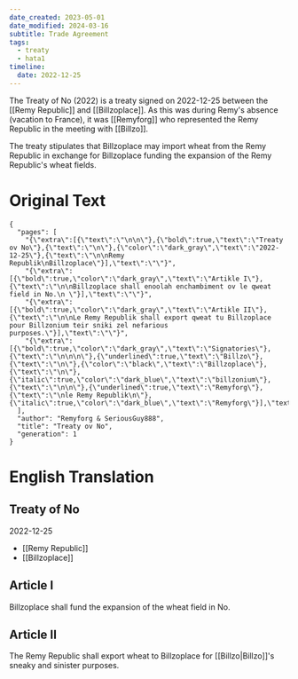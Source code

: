 ```yaml
---
date_created: 2023-05-01
date_modified: 2024-03-16
subtitle: Trade Agreement
tags:
  - treaty
  - hata1
timeline:
  date: 2022-12-25
---
```


The Treaty of No (2022) is a treaty signed on 2022-12-25 between the [[Remy Republic]] and [[Billzoplace]]. As this was during Remy's absence (vacation to France), it was [[Remyforg]] who represented the Remy Republic in the meeting with [[Billzo]].

The treaty stipulates that Billzoplace may import wheat from the Remy Republic in exchange for Billzoplace funding the expansion of the Remy Republic's wheat fields.

# Original Text

```book-and-quill
{
  "pages": [
    "{\"extra\":[{\"text\":\"\n\n\"},{\"bold\":true,\"text\":\"Treaty ov No\"},{\"text\":\"\n\"},{\"color\":\"dark_gray\",\"text\":\"2022-12-25\"},{\"text\":\"\n\nRemy Republik\nBillzoplace\"}],\"text\":\"\"}",
    "{\"extra\":[{\"bold\":true,\"color\":\"dark_gray\",\"text\":\"Artikle I\"},{\"text\":\"\n\nBillzoplace shall enoolah enchambiment ov le qweat field in No.\n \"}],\"text\":\"\"}",
    "{\"extra\":[{\"bold\":true,\"color\":\"dark_gray\",\"text\":\"Artikle II\"},{\"text\":\"\n\nLe Remy Republik shall export qweat tu Billzoplace pour Billzonium teir sniki zel nefarious purposes.\"}],\"text\":\"\"}",
    "{\"extra\":[{\"bold\":true,\"color\":\"dark_gray\",\"text\":\"Signatories\"},{\"text\":\"\n\n\n\"},{\"underlined\":true,\"text\":\"Billzo\"},{\"text\":\"\n\"},{\"color\":\"black\",\"text\":\"Billzoplace\"},{\"text\":\"\n\"},{\"italic\":true,\"color\":\"dark_blue\",\"text\":\"billzonium\"},{\"text\":\"\n\n\"},{\"underlined\":true,\"text\":\"Remyforg\"},{\"text\":\"\nle Remy Republik\n\"},{\"italic\":true,\"color\":\"dark_blue\",\"text\":\"Remyforg\"}],\"text\":\"\"}"
  ],
  "author": "Remyforg & SeriousGuy888",
  "title": "Treaty ov No",
  "generation": 1
}
```

# English Translation

## Treaty of No

2022-12-25

- [[Remy Republic]]
- [[Billzoplace]]

## Article I

Billzoplace shall fund the expansion of the wheat field in No.

## Article II

The Remy Republic shall export wheat to Billzoplace for [[Billzo|Billzo]]'s sneaky and sinister purposes.